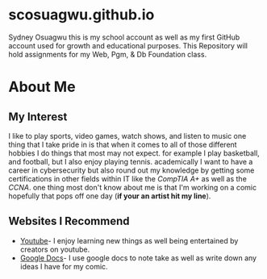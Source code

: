 # scosuagwu.github.io

Sydney Osuagwu
this is my school account as well as my first GitHub account used for growth and educational purposes.
This Repository will hold assignments for my Web, Pgm, & Db Foundation class.

# About Me

## My Interest
I like to play sports, video games, watch shows, and listen to music one thing that I take pride in is that when it comes to all of those different hobbies I do things that most may not expect. for example I play basketball, and football,  but I also enjoy playing tennis. academically I want to have a career in cybersecurity but also round out my knowledge by getting some certifications in other fields within IT like the _CompTIA A+_ as well as the _CCNA_. one thing most don't know about me is that I'm working on a comic hopefully that pops off one day (**if your an artist hit my line**).

## Websites I Recommend

* [Youtube](www.youtube.com)- I enjoy learning new things as well being entertained by creators on youtube.
* [Google Docs](workspace.google.com/products/docs/)- I use google docs to note take as well as write down any ideas I have for my comic.
